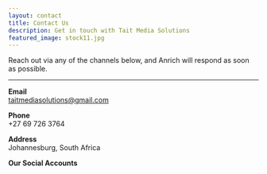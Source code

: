 ```yaml
---
layout: contact
title: Contact Us
description: Get in touch with Tait Media Solutions
featured_image: stock11.jpg
---
```


Reach out via any of the channels below, and Anrich will respond as soon as possible.

---

**Email**  
taitmediasolutions@gmail.com

**Phone**  
+27 69 726 3764

**Address**  
Johannesburg, South Africa

**Our Social Accounts**  

<div style="display: flex; justify-content: left; gap: 1rem; font-size: 1.5rem;">
  <a href="https://www.instagram.com/taitmediasolutions" target="_blank" style="color: #111; transition: color 0.3s;">
    <i class="fa fa-instagram"></i>
  </a>
  <a href="https://www.facebook.com/taitmediasolutions" target="_blank" style="color: #111; transition: color 0.3s;">
    <i class="fa fa-facebook"></i>
  </a>
  <a href="https://www.linkedin.com/in/anrichtait" target="_blank" style="color: #111; transition: color 0.3s;">
    <i class="fa fa-linkedin"></i>
  </a>
  <a href="https://www.youtube.com/@taitmediasolutions" target="_blank" style="color: #111; transition: color 0.3s;">
    <i class="fa fa-youtube-play"></i>
  </a>
</div>
